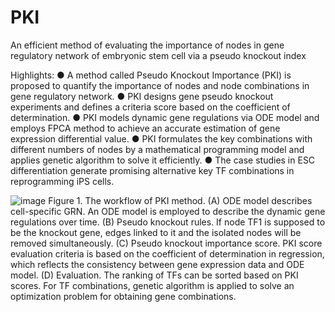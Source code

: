 # PKI
An efficient method of evaluating the importance of nodes in gene regulatory network of embryonic stem cell via a pseudo knockout index

Highlights:
●	A method called Pseudo Knockout Importance (PKI) is proposed to quantify the importance of nodes and node combinations in gene regulatory network.
●	PKI designs gene pseudo knockout experiments and defines a criteria score based on the coefficient of determination.
●	PKI models dynamic gene regulations via ODE model and employs FPCA method to achieve an accurate estimation of gene expression differential value.
●	PKI formulates the key combinations with different numbers of nodes by a mathematical programming model and applies genetic algorithm to solve it efficiently.
●	The case studies in ESC differentiation generate promising alternative key TF combinations in reprogramming iPS cells.

![image](https://user-images.githubusercontent.com/54654413/211350070-00aac877-6519-4cc3-82df-6b4fe3124ab3.png)
Figure 1. The workflow of PKI method. (A) ODE model describes cell-specific GRN. An ODE model is employed to describe the dynamic gene regulations over time. (B) Pseudo knockout rules. If node TF1 is supposed to be the knockout gene, edges linked to it and the isolated nodes will be removed simultaneously. (C) Pseudo knockout importance score. PKI score evaluation criteria is based on the coefficient of determination in regression, which reflects the consistency between gene expression data and ODE model. (D) Evaluation. The ranking of TFs can be sorted based on PKI scores. For TF combinations, genetic algorithm is applied to solve an optimization problem for obtaining gene combinations.

